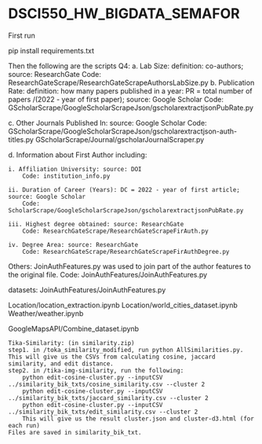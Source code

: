# DSCI550_HW_BIGDATA_SEMAFOR

First run

pip install requirements.txt


Then the following are the scripts
Q4:
a. Lab Size: definition: co-authors; source: ResearchGate
	Code: ResearchGateScrape/ResearchGateScrapeAuthorsLabSize.py
b. Publication Rate: definition: how many papers published in a year: PR =  total number of papers /(2022 - year of first paper); source: Google Scholar 
	Code: GScholarScrape/GoogleScholarScrapeJson/gscholarextractjsonPubRate.py

c. Other Journals Published In: source: Google Scholar
	Code: 
	GScholarScrape/GoogleScholarScrapeJson/gscholarextractjson-auth-titles.py
	GScholarScrape/Journal/gscholarJournalScraper.py

d. Information about First Author including:	

	i. Affiliation University: source: DOI 
		Code: institution_info.py

	ii. Duration of Career (Years): DC = 2022 - year of first article; source: Google Scholar
		Code: ScholarScrape/GoogleScholarScrapeJson/gscholarextractjsonPubRate.py
		
	iii. Highest degree obtained: source: ResearchGate 
		Code: ResearchGateScrape/ResearchGateScrapeFirAuth.py 
		
	iv. Degree Area: source: ResearchGate		
		Code: ResearchGateScrape/ResearchGateScrapeFirAuthDegree.py

Others: JoinAuthFeatures.py was used to join part of the author features to the original file.
	Code: JoinAuthFeatures/JoinAuthFeatures.py



datasets:
	JoinAuthFeatures/JoinAuthFeatures.py


Location/location_extraction.ipynb
Location/world_cities_dataset.ipynb
Weather/weather.ipynb


GoogleMapsAPI/Combine_dataset.ipynb


	Tika-Similarity: (in similarity.zip)
	step1. in /toka_similarity_modified, run python AllSimilarities.py. This will give us the CSVs from calculating cosine, jaccard similarity, and edit distance.
	step2. in /tika-img-similarity, run the following:
		python edit-cosine-cluster.py --inputCSV ../similarity_bik_txts/cosine_similarity.csv --cluster 2
		python edit-cosine-cluster.py --inputCSV ../similarity_bik_txts/jaccard_similarity.csv --cluster 2
		python edit-cosine-cluster.py --inputCSV ../similarity_bik_txts/edit_similarity.csv --cluster 2
		This will give us the result cluster.json and cluster-d3.html (for each run)
	Files are saved in similarity_bik_txt.


